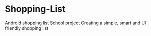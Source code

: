 # Shopping-List
Android shopping list
School project 
Creating a simple, smart and UI friendly shopping list 
